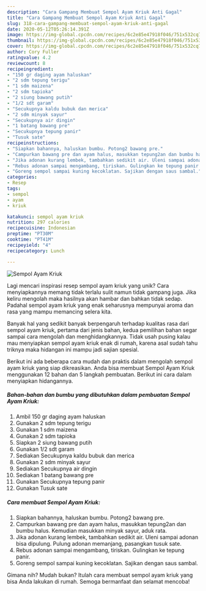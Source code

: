 ```yaml
---
description: "Cara Gampang Membuat Sempol Ayam Kriuk Anti Gagal"
title: "Cara Gampang Membuat Sempol Ayam Kriuk Anti Gagal"
slug: 318-cara-gampang-membuat-sempol-ayam-kriuk-anti-gagal
date: 2020-05-12T05:26:14.391Z
image: https://img-global.cpcdn.com/recipes/6c2e85e47918f046/751x532cq70/sempol-ayam-kriuk-foto-resep-utama.jpg
thumbnail: https://img-global.cpcdn.com/recipes/6c2e85e47918f046/751x532cq70/sempol-ayam-kriuk-foto-resep-utama.jpg
cover: https://img-global.cpcdn.com/recipes/6c2e85e47918f046/751x532cq70/sempol-ayam-kriuk-foto-resep-utama.jpg
author: Cory Fuller
ratingvalue: 4.2
reviewcount: 8
recipeingredient:
- "150 gr daging ayam haluskan"
- "2 sdm tepung terigu"
- "1 sdm maizena"
- "2 sdm tapioka"
- "2 siung bawang putih"
- "1/2 sdt garam"
- "Secukupnya kaldu bubuk dan merica"
- "2 sdm minyak sayur"
- "Secukupnya air dingin"
- "1 batang bawang pre"
- "Secukupnya tepung panir"
- "Tusuk sate"
recipeinstructions:
- "Siapkan bahannya, haluskan bumbu. Potong2 bawang pre."
- "Campurkan bawang pre dan ayam halus, masukkan tepung2an dan bumbu halus. Kemudian masukkan minyak sayur, aduk rata."
- "Jika adonan kurang lembek, tambahkan sedikit air. Uleni sampai adonan bisa dipulung. Pulung adonan memanjang, pasangkan tusuk sate."
- "Rebus adonan sampai mengambang, tiriskan. Gulingkan ke tepung panir."
- "Goreng sempol sampai kuning kecoklatan. Sajikan dengan saus sambal."
categories:
- Resep
tags:
- sempol
- ayam
- kriuk

katakunci: sempol ayam kriuk 
nutrition: 297 calories
recipecuisine: Indonesian
preptime: "PT30M"
cooktime: "PT41M"
recipeyield: "4"
recipecategory: Lunch

---
```



![Sempol Ayam Kriuk](https://img-global.cpcdn.com/recipes/6c2e85e47918f046/751x532cq70/sempol-ayam-kriuk-foto-resep-utama.jpg)

Lagi mencari inspirasi resep sempol ayam kriuk yang unik? Cara menyiapkannya memang tidak terlalu sulit namun tidak gampang juga. Jika keliru mengolah maka hasilnya akan hambar dan bahkan tidak sedap. Padahal sempol ayam kriuk yang enak seharusnya mempunyai aroma dan rasa yang mampu memancing selera kita.



Banyak hal yang sedikit banyak berpengaruh terhadap kualitas rasa dari sempol ayam kriuk, pertama dari jenis bahan, kedua pemilihan bahan segar sampai cara mengolah dan menghidangkannya. Tidak usah pusing kalau mau menyiapkan sempol ayam kriuk enak di rumah, karena asal sudah tahu triknya maka hidangan ini mampu jadi sajian spesial.


Berikut ini ada beberapa cara mudah dan praktis dalam mengolah sempol ayam kriuk yang siap dikreasikan. Anda bisa membuat Sempol Ayam Kriuk menggunakan 12 bahan dan 5 langkah pembuatan. Berikut ini cara dalam menyiapkan hidangannya.

<!--inarticleads1-->

##### Bahan-bahan dan bumbu yang dibutuhkan dalam pembuatan Sempol Ayam Kriuk:

1. Ambil 150 gr daging ayam haluskan
1. Gunakan 2 sdm tepung terigu
1. Gunakan 1 sdm maizena
1. Gunakan 2 sdm tapioka
1. Siapkan 2 siung bawang putih
1. Gunakan 1/2 sdt garam
1. Sediakan Secukupnya kaldu bubuk dan merica
1. Gunakan 2 sdm minyak sayur
1. Sediakan Secukupnya air dingin
1. Sediakan 1 batang bawang pre
1. Gunakan Secukupnya tepung panir
1. Gunakan Tusuk sate




<!--inarticleads2-->

##### Cara membuat Sempol Ayam Kriuk:

1. Siapkan bahannya, haluskan bumbu. Potong2 bawang pre.
1. Campurkan bawang pre dan ayam halus, masukkan tepung2an dan bumbu halus. Kemudian masukkan minyak sayur, aduk rata.
1. Jika adonan kurang lembek, tambahkan sedikit air. Uleni sampai adonan bisa dipulung. Pulung adonan memanjang, pasangkan tusuk sate.
1. Rebus adonan sampai mengambang, tiriskan. Gulingkan ke tepung panir.
1. Goreng sempol sampai kuning kecoklatan. Sajikan dengan saus sambal.




Gimana nih? Mudah bukan? Itulah cara membuat sempol ayam kriuk yang bisa Anda lakukan di rumah. Semoga bermanfaat dan selamat mencoba!
